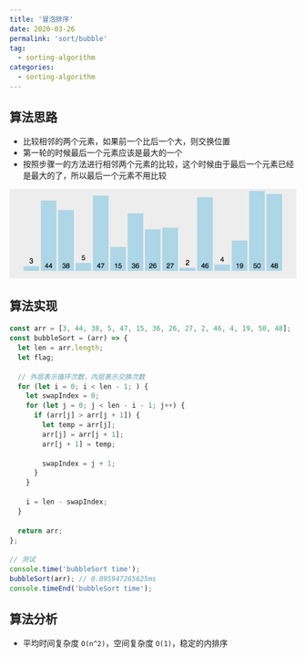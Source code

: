 ```yaml
---
title: '冒泡排序'
date: 2020-03-26
permalink: 'sort/bubble'
tag:
  - sorting-algorithm
categories:
  - sorting-algorithm
---
```


## 算法思路

- 比较相邻的两个元素，如果前一个比后一个大，则交换位置
- 第一轮的时候最后一个元素应该是最大的一个
- 按照步骤一的方法进行相邻两个元素的比较，这个时候由于最后一个元素已经是最大的了，所以最后一个元素不用比较

![冒泡排序](./images/bubble_sort.gif)

## 算法实现

```js
const arr = [3, 44, 38, 5, 47, 15, 36, 26, 27, 2, 46, 4, 19, 50, 48];
const bubbleSort = (arr) => {
  let len = arr.length;
  let flag;

  // 外层表示循环次数，内层表示交换次数
  for (let i = 0; i < len - 1; ) {
    let swapIndex = 0;
    for (let j = 0; j < len - i - 1; j++) {
      if (arr[j] > arr[j + 1]) {
        let temp = arr[j];
        arr[j] = arr[j + 1];
        arr[j + 1] = temp;

        swapIndex = j + 1;
      }
    }

    i = len - swapIndex;
  }

  return arr;
};

// 测试
console.time('bubbleSort time');
bubbleSort(arr); // 0.095947265625ms
console.timeEnd('bubbleSort time');
```

## 算法分析

- 平均时间复杂度 `O(n^2)`，空间复杂度 `O(1)`，稳定的内排序
